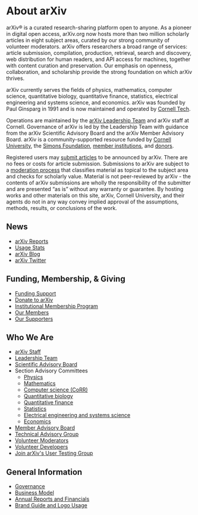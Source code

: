 # About arXiv

arXiv® is a curated research-sharing platform open to anyone. As a pioneer in digital open access, arXiv.org now hosts more than two million scholarly articles in eight subject areas, curated by our strong community of volunteer moderators. arXiv offers researchers a broad range of services: article submission, compilation, production, retrieval, search and discovery, web distribution for human readers, and API access for machines, together with content curation and preservation. Our emphasis on openness, collaboration, and scholarship provide the strong foundation on which arXiv thrives.

arXiv currently serves the fields of physics, mathematics, computer science, quantitative biology, quantitative finance, statistics, electrical engineering and systems science, and economics. arXiv was founded by Paul Ginsparg in 1991 and is now maintained and operated by [Cornell Tech](https://www.tech.cornell.edu/).

Operations are maintained by the [arXiv Leadership Team](/about/people/leadership_team) and arXiv staff at Cornell. Governance of arXiv is led by the Leadership Team with guidance from the arXiv Scientific Advisory Board and the arXiv Member Advisory Board. arXiv is a community-supported resource funded by [Cornell University](https://www.cornell.edu/), the [Simons Foundation](https://www.simonsfoundation.org), [member institutions](/about/ourmembers), and [donors](/about/give).

Registered users may [submit articles](/help/submit) to be announced by arXiv. There are no fees or costs for article submission. Submissions to arXiv are subject to a [moderation process](/help/moderation) that classifies material as topical to the subject area and checks for scholarly value. Material is not peer-reviewed by arXiv - the contents of arXiv submissions are wholly the responsibility of the submitter and are presented “as is” without any warranty or guarantee. By hosting works and other materials on this site, arXiv, Cornell University, and their agents do not in any way convey implied approval of the assumptions, methods, results, or conclusions of the work.

## News

- [arXiv Reports](reports)
- [Usage Stats](/stats/main)
- [arXiv Blog](https://blogs.cornell.edu/arxiv)
- [arXiv Twitter](https://twitter.com/arxiv)

## Funding, Membership, & Giving

- [Funding Support](/about/funding)
- [Donate to arXiv](/about/donate)
- [Institutional Membership Program](/about/membership)
- [Our Members](/about/ourmembers)
- [Our Supporters](/about/supporters)


## Who We Are

- [arXiv Staff](people/staff)
- [Leadership Team](people/leadership_team)
- [Scientific Advisory Board](people/scientific_ad_board)
- Section Advisory Committees
    - [Physics](/help/physics/#AdvisoryCommittee)
    - [Mathematics](/help/math/#AdvisoryCommittee)
    - [Computer science (CoRR)](/corr)
    - [Quantitative biology](/help/q-bio#AdvisoryCommittee)
    - [Quantitative finance](/help/q-fin#AdvisoryCommittee)
    - [Statistics](/help/statistics/#AdvisoryCommittee)
    - [Electrical engineering and systems science](/help/eess/#AdvisoryCommittee)
    - [Economics](/help/econ/#AdvisoryCommittee)
- [Member Advisory Board](people/member_ad_board)
- [Technical Advisory Group](/about/people/technical_ad_group)
- [Volunteer Moderators](/moderators)
- [Volunteer Developers](people/developers)
- [Join arXiv's User Testing Group](/about/user-testing)


## General Information

- [Governance](/about/governance)
- [Business Model](/about/reports-financials)
- [Annual Reports and Financials](reports)
- [Brand Guide and Logo Usage](brand)
